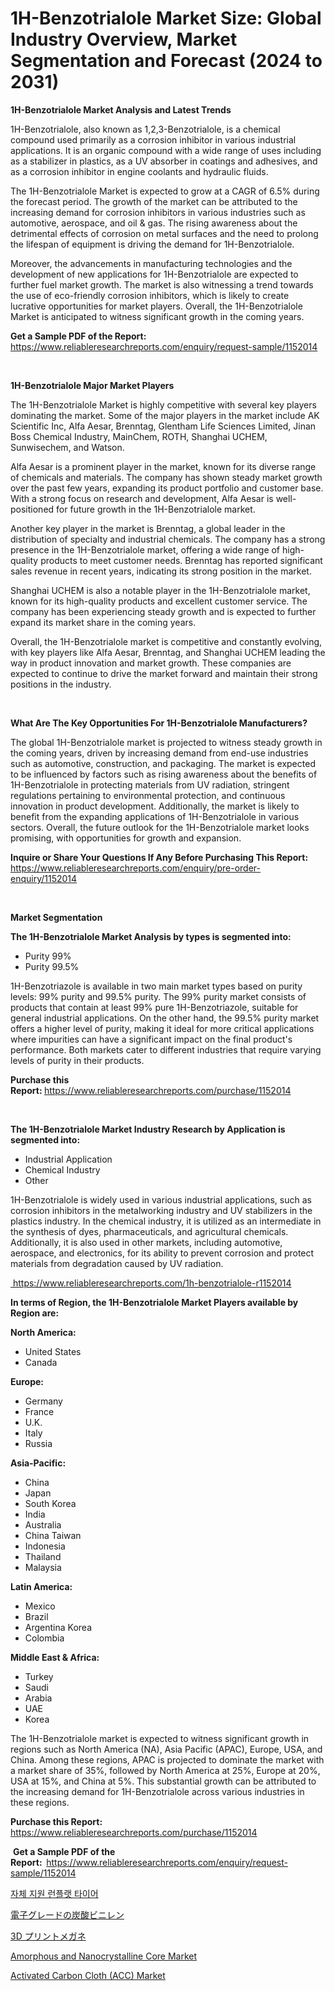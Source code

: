 <p><h1>1H-Benzotrialole Market Size: Global Industry Overview, Market Segmentation and Forecast (2024 to 2031)</h1></p><p><strong>1H-Benzotrialole Market Analysis and Latest Trends</strong></p>
<p><p>1H-Benzotrialole, also known as 1,2,3-Benzotrialole, is a chemical compound used primarily as a corrosion inhibitor in various industrial applications. It is an organic compound with a wide range of uses including as a stabilizer in plastics, as a UV absorber in coatings and adhesives, and as a corrosion inhibitor in engine coolants and hydraulic fluids.</p><p>The 1H-Benzotrialole Market is expected to grow at a CAGR of 6.5% during the forecast period. The growth of the market can be attributed to the increasing demand for corrosion inhibitors in various industries such as automotive, aerospace, and oil & gas. The rising awareness about the detrimental effects of corrosion on metal surfaces and the need to prolong the lifespan of equipment is driving the demand for 1H-Benzotrialole.</p><p>Moreover, the advancements in manufacturing technologies and the development of new applications for 1H-Benzotrialole are expected to further fuel market growth. The market is also witnessing a trend towards the use of eco-friendly corrosion inhibitors, which is likely to create lucrative opportunities for market players. Overall, the 1H-Benzotrialole Market is anticipated to witness significant growth in the coming years.</p></p>
<p><strong>Get a Sample PDF of the Report:&nbsp;</strong> <a href="https://www.reliableresearchreports.com/enquiry/request-sample/1152014">https://www.reliableresearchreports.com/enquiry/request-sample/1152014</a></p>
<p>&nbsp;</p>
<p><strong>1H-Benzotrialole Major Market Players</strong></p>
<p><p>The 1H-Benzotrialole Market is highly competitive with several key players dominating the market. Some of the major players in the market include AK Scientific Inc, Alfa Aesar, Brenntag, Glentham Life Sciences Limited, Jinan Boss Chemical Industry, MainChem, ROTH, Shanghai UCHEM, Sunwisechem, and Watson.</p><p>Alfa Aesar is a prominent player in the market, known for its diverse range of chemicals and materials. The company has shown steady market growth over the past few years, expanding its product portfolio and customer base. With a strong focus on research and development, Alfa Aesar is well-positioned for future growth in the 1H-Benzotrialole market.</p><p>Another key player in the market is Brenntag, a global leader in the distribution of specialty and industrial chemicals. The company has a strong presence in the 1H-Benzotrialole market, offering a wide range of high-quality products to meet customer needs. Brenntag has reported significant sales revenue in recent years, indicating its strong position in the market.</p><p>Shanghai UCHEM is also a notable player in the 1H-Benzotrialole market, known for its high-quality products and excellent customer service. The company has been experiencing steady growth and is expected to further expand its market share in the coming years.</p><p>Overall, the 1H-Benzotrialole market is competitive and constantly evolving, with key players like Alfa Aesar, Brenntag, and Shanghai UCHEM leading the way in product innovation and market growth. These companies are expected to continue to drive the market forward and maintain their strong positions in the industry.</p></p>
<p>&nbsp;</p>
<p><strong>What Are The Key Opportunities For 1H-Benzotrialole Manufacturers?</strong></p>
<p><p>The global 1H-Benzotrialole market is projected to witness steady growth in the coming years, driven by increasing demand from end-use industries such as automotive, construction, and packaging. The market is expected to be influenced by factors such as rising awareness about the benefits of 1H-Benzotrialole in protecting materials from UV radiation, stringent regulations pertaining to environmental protection, and continuous innovation in product development. Additionally, the market is likely to benefit from the expanding applications of 1H-Benzotrialole in various sectors. Overall, the future outlook for the 1H-Benzotrialole market looks promising, with opportunities for growth and expansion.</p></p>
<p><strong>Inquire or Share Your Questions If Any Before Purchasing This Report:</strong> <a href="https://www.reliableresearchreports.com/enquiry/pre-order-enquiry/1152014">https://www.reliableresearchreports.com/enquiry/pre-order-enquiry/1152014</a></p>
<p>&nbsp;</p>
<p><strong>Market Segmentation</strong></p>
<p><strong>The 1H-Benzotrialole Market Analysis by types is segmented into:</strong></p>
<p><ul><li>Purity 99%</li><li>Purity 99.5%</li></ul></p>
<p><p>1H-Benzotriazole is available in two main market types based on purity levels: 99% purity and 99.5% purity. The 99% purity market consists of products that contain at least 99% pure 1H-Benzotriazole, suitable for general industrial applications. On the other hand, the 99.5% purity market offers a higher level of purity, making it ideal for more critical applications where impurities can have a significant impact on the final product's performance. Both markets cater to different industries that require varying levels of purity in their products.</p></p>
<p><strong>Purchase this Report:&nbsp;</strong><a href="https://www.reliableresearchreports.com/purchase/1152014">https://www.reliableresearchreports.com/purchase/1152014</a></p>
<p>&nbsp;</p>
<p><strong>The 1H-Benzotrialole Market Industry Research by Application is segmented into:</strong></p>
<p><ul><li>Industrial Application</li><li>Chemical Industry</li><li>Other</li></ul></p>
<p><p>1H-Benzotrialole is widely used in various industrial applications, such as corrosion inhibitors in the metalworking industry and UV stabilizers in the plastics industry. In the chemical industry, it is utilized as an intermediate in the synthesis of dyes, pharmaceuticals, and agricultural chemicals. Additionally, it is also used in other markets, including automotive, aerospace, and electronics, for its ability to prevent corrosion and protect materials from degradation caused by UV radiation.</p></p>
<p><a href="https://www.reliableresearchreports.com/1h-benzotrialole-r1152014">&nbsp;https://www.reliableresearchreports.com/1h-benzotrialole-r1152014</a></p>
<p><strong>In terms of Region, the 1H-Benzotrialole Market Players available by Region are:</strong></p>
<p>
    <p> <strong> North America: </strong>
        <ul>
            <li>United States</li>
            <li>Canada</li>
        </ul>
        </p> 
    <p> <strong> Europe: </strong>
        <ul>
            <li>Germany</li>
            <li>France</li>
            <li>U.K.</li>
            <li>Italy</li>
            <li>Russia</li>
        </ul>
        </p> 
    <p> <strong> Asia-Pacific: </strong>
        <ul>
            <li>China</li>
            <li>Japan</li>
            <li>South Korea</li>
            <li>India</li>
            <li>Australia</li>
            <li>China Taiwan</li>
            <li>Indonesia</li>
            <li>Thailand</li>
            <li>Malaysia</li>
        </ul>
        </p> 
    <p> <strong> Latin America: </strong>
        <ul>
            <li>Mexico</li>
            <li>Brazil</li>
            <li>Argentina Korea</li>
            <li>Colombia</li>
        </ul>
        </p> 
    <p> <strong> Middle East & Africa: </strong>
        <ul>
            <li>Turkey</li>
            <li>Saudi</li>
            <li>Arabia</li>
            <li>UAE</li>
            <li>Korea</li>
        </ul>
    </p>
    </p>
<p><p>The 1H-Benzotrialole market is expected to witness significant growth in regions such as North America (NA), Asia Pacific (APAC), Europe, USA, and China. Among these regions, APAC is projected to dominate the market with a market share of 35%, followed by North America at 25%, Europe at 20%, USA at 15%, and China at 5%. This substantial growth can be attributed to the increasing demand for 1H-Benzotrialole across various industries in these regions.</p></p>
<p><strong>Purchase this Report: </strong><a href="https://www.reliableresearchreports.com/purchase/1152014">https://www.reliableresearchreports.com/purchase/1152014</a></p>
<p>&nbsp;<strong>Get a Sample PDF of the Report:&nbsp;&nbsp;</strong><a href="https://www.reliableresearchreports.com/enquiry/request-sample/1152014">https://www.reliableresearchreports.com/enquiry/request-sample/1152014</a></p>
<p><strong></strong></p>
<p><p><a href="https://github.com/vsr06p4p49/Market-Research-Report-List-2/blob/main/3841585145948.md">자체 지원 런플랫 타이어</a></p><p><a href="https://github.com/mm14022023/Market-Research-Report-List-1/blob/main/9350866139598.md">電子グレードの炭酸ビニレン</a></p><p><a href="https://github.com/NikitaBruen/Market-Research-Report-List-1/blob/main/9171224139599.md">3D プリントメガネ</a></p><p><a href="https://github.com/peachesmcdowel1/Market-Research-Report-List-3/blob/main/amorphous-and-nanocrystalline-core-market.md">Amorphous and Nanocrystalline Core Market</a></p><p><a href="https://github.com/redneck06/Market-Research-Report-List-3/blob/main/activated-carbon-cloth-acc-market.md">Activated Carbon Cloth (ACC) Market</a></p></p>